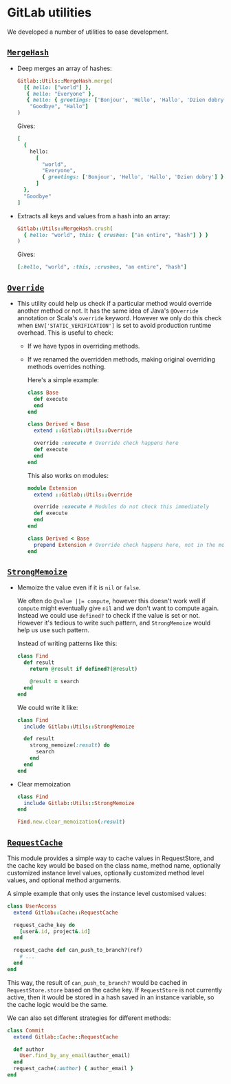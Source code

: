 # GitLab utilities

We developed a number of utilities to ease development.

## [`MergeHash`](https://gitlab.com/gitlab-org/gitlab-foss/blob/master/lib/gitlab/utils/merge_hash.rb)

- Deep merges an array of hashes:

  ``` ruby
  Gitlab::Utils::MergeHash.merge(
    [{ hello: ["world"] },
     { hello: "Everyone" },
     { hello: { greetings: ['Bonjour', 'Hello', 'Hallo', 'Dzien dobry'] } },
      "Goodbye", "Hallo"]
  )
  ```

  Gives:

  ``` ruby
  [
    {
      hello:
        [
          "world",
          "Everyone",
          { greetings: ['Bonjour', 'Hello', 'Hallo', 'Dzien dobry'] }
        ]
    },
    "Goodbye"
  ]
  ```

- Extracts all keys and values from a hash into an array:

  ``` ruby
  Gitlab::Utils::MergeHash.crush(
    { hello: "world", this: { crushes: ["an entire", "hash"] } }
  )
  ```

  Gives:

  ``` ruby
  [:hello, "world", :this, :crushes, "an entire", "hash"]
  ```

## [`Override`](https://gitlab.com/gitlab-org/gitlab-foss/blob/master/lib/gitlab/utils/override.rb)

- This utility could help us check if a particular method would override
  another method or not. It has the same idea of Java's `@Override` annotation
  or Scala's `override` keyword. However we only do this check when
  `ENV['STATIC_VERIFICATION']` is set to avoid production runtime overhead.
  This is useful to check:

  - If we have typos in overriding methods.
  - If we renamed the overridden methods, making original overriding methods
    overrides nothing.

    Here's a simple example:

    ``` ruby
    class Base
      def execute
      end
    end

    class Derived < Base
      extend ::Gitlab::Utils::Override

      override :execute # Override check happens here
      def execute
      end
    end
    ```

    This also works on modules:

    ``` ruby
    module Extension
      extend ::Gitlab::Utils::Override

      override :execute # Modules do not check this immediately
      def execute
      end
    end

    class Derived < Base
      prepend Extension # Override check happens here, not in the module
    end
    ```

## [`StrongMemoize`](https://gitlab.com/gitlab-org/gitlab-foss/blob/master/lib/gitlab/utils/strong_memoize.rb)

- Memoize the value even if it is `nil` or `false`.

  We often do `@value ||= compute`, however this doesn't work well if
  `compute` might eventually give `nil` and we don't want to compute again.
  Instead we could use `defined?` to check if the value is set or not.
  However it's tedious to write such pattern, and `StrongMemoize` would
  help us use such pattern.

  Instead of writing patterns like this:

  ``` ruby
  class Find
    def result
      return @result if defined?(@result)

      @result = search
    end
  end
  ```

  We could write it like:

  ``` ruby
  class Find
    include Gitlab::Utils::StrongMemoize

    def result
      strong_memoize(:result) do
        search
      end
    end
  end
  ```

- Clear memoization

  ``` ruby
  class Find
    include Gitlab::Utils::StrongMemoize
  end

  Find.new.clear_memoization(:result)
  ```

## [`RequestCache`](https://gitlab.com/gitlab-org/gitlab-foss/blob/master/lib/gitlab/cache/request_cache.rb)

This module provides a simple way to cache values in RequestStore,
and the cache key would be based on the class name, method name,
optionally customized instance level values, optionally customized
method level values, and optional method arguments.

A simple example that only uses the instance level customised values:

``` ruby
class UserAccess
  extend Gitlab::Cache::RequestCache

  request_cache_key do
    [user&.id, project&.id]
  end

  request_cache def can_push_to_branch?(ref)
    # ...
  end
end
```

This way, the result of `can_push_to_branch?` would be cached in
`RequestStore.store` based on the cache key. If `RequestStore` is not
currently active, then it would be stored in a hash saved in an
instance variable, so the cache logic would be the same.

We can also set different strategies for different methods:

``` ruby
class Commit
  extend Gitlab::Cache::RequestCache

  def author
    User.find_by_any_email(author_email)
  end
  request_cache(:author) { author_email }
end
```

